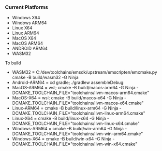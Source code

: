 ### Current Platforms
- Windows X64
- Windows ARM64
- Linux X64
- Linux ARM64
- MacOS X64
- MacOS ARM64
- ANDROID ARM64
- WASM32

To build

- WASM32 = C:/dev/toolchains/emsdk/upstream/emscripten/emcmake.py cmake -B build/wasm32 -G Ninja
- Android-ARM64 = cd gradle; ./gradlew assembleDebug
- MacOS-ARM64 = wsl; cmake -B build/macos-arm64 -G Ninja -DCMAKE_TOOLCHAIN_FILE="toolchains/llvm-macos-arm64.cmake"
- MacOS-X64 = wsl; cmake -B build/macos-x64 -G Ninja -DCMAKE_TOOLCHAIN_FILE="toolchains/llvm-macos-x64.cmake"
- Linux-ARM64 = cmake -B build/linux-arm64 -G Ninja -DCMAKE_TOOLCHAIN_FILE="toolchains/llvm-linux-arm64.cmake"
- Linux-X64 = cmake -B build/linux-x64 -G Ninja -DCMAKE_TOOLCHAIN_FILE="toolchains/llvm-linux-x64.cmake"
- Windows-ARM64 = cmake -B build/win-arm64 -G Ninja -DCMAKE_TOOLCHAIN_FILE="toolchains/llvm-win-arm64.cmake"
- Windows-X64 = cmake -B build/win-x64 -G Ninja -DCMAKE_TOOLCHAIN_FILE="toolchains/llvm-win-x64.cmake"
